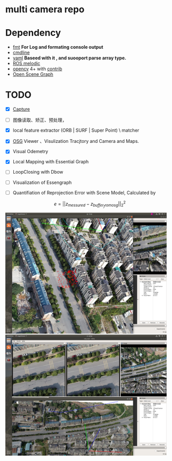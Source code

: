 # multi camera repo 






# Dependency 
- [fmt](https://github.com/fmtlib/fmt) **For Log and formating console output**
- [cmdline](https://github.com/tanakh/cmdline)
- [yaml](https://github.com/jimmiebergmann/mini-yaml) **Baseed with it , and suooport parse array type.**
- [ROS melodic](http://wiki.ros.org/melodic/Installation/Ubuntu) 
- [opencv](https://github.com/opencv/opencv) 4+  with  [contrib](https://github.com/opencv/opencv_contrib)
- [Open Scene Graph](https://github.com/openscenegraph/OpenSceneGraph)

# TODO 
- [X] [Capture](./modules/capture/README.md)
- [ ] 图像读取、矫正、预处理， 
- [X] local feature extractor (ORB | SURF | Super Point) \ matcher
- [X] [OSG](https://github.com/openscenegraph/OpenSceneGraph) Viewer 、Visulization Tracjtory and Camera and Maps.
- [X] Visual Odemetry
- [X] Local Mapping with Essential Graph
- [ ] LoopClosing with Dbow 
- [ ] Visualization of Essengraph
- [ ] Quantifiation of Reprojection Error with Scene Model,  Calculated by 

    $$ e = ||z_{messured} - z_{buffer_from osg} ||_2^2$$


![](./.readme/align_result.png)
![](./.readme/osg_model_visulization.png)




